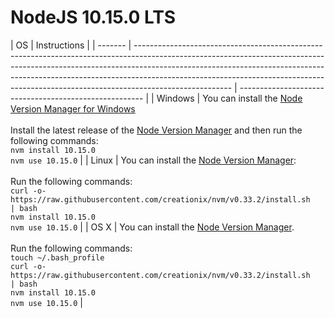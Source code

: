 # NodeJS 10.15.0 LTS

| OS      | Instructions                                                                                                                                                                                                                                                                                                                                     |
| ------- | ------------------------------------------------------------------------------------------------------------------------------------------------------------------------------------------------------------------------------------------------------------------------------------------------------------------------------------------------ | ------------------------------------------------------ |
| Windows | You can install the [Node Version Manager for Windows](https://github.com/coreybutler/nvm-windows) <br/><br/>Install the latest release of the [Node Version Manager](https://github.com/coreybutler/nvm-windows/releases/download/1.1.5/nvm-setup.zip) and then run the following commands: <br/> `nvm install 10.15.0` <br/> `nvm use 10.15.0` |
| Linux   | You can install the [Node Version Manager](https://github.com/creationix/nvm#install-script):<br/><br/>Run the following commands:<br/>`curl -o- https://raw.githubusercontent.com/creationix/nvm/v0.33.2/install.sh                                                                                                                             | bash`<br/> `nvm install 10.15.0`<br/>`nvm use 10.15.0` |
| OS X    | You can install the [Node Version Manager](https://github.com/creationix/nvm#install-script). <br/><br/>Run the following commands: <br/>`touch ~/.bash_profile` <br/> `curl -o- https://raw.githubusercontent.com/creationix/nvm/v0.33.2/install.sh                                                                                             | bash`<br/>`nvm install 10.15.0`<br/>`nvm use 10.15.0`  |
